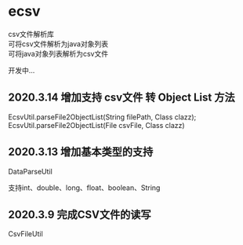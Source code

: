 # ecsv

csv文件解析库    
可将csv文件解析为java对象列表  
可将java对象列表解析为csv文件  

开发中...

## 2020.3.14 增加支持 csv文件 转 Object List 方法

EcsvUtil.parseFile2ObjectList(String filePath, Class<T> clazz);
EcsvUtil.parseFile2ObjectList(File csvFile, Class<T> clazz)

## 2020.3.13 增加基本类型的支持

DataParseUtil

支持int、double、long、float、boolean、String

## 2020.3.9 完成CSV文件的读写

CsvFileUtil